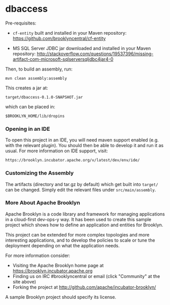 dbaccess
===

Pre-requisites:

 * `cf-entity` built and installed in your Maven repository:
   https://github.com/brooklyncentral/cf-entity
 
 * MS SQL Server JDBC jar downloaded and installed in your Maven repository: 
   http://stackoverflow.com/questions/19537396/missing-artifact-com-microsoft-sqlserversqljdbc4jar4-0
 
Then, to build an assembly, run:

    mvn clean assembly:assembly

This creates a jar at:
    
    target/dbaccess-0.1.0-SNAPSHOT.jar

which can be placed in:

    $BROOKLYN_HOME/lib/dropins
 

### Opening in an IDE

To open this project in an IDE, you will need maven support enabled
(e.g. with the relevant plugin).  You should then be able to develop
it and run it as usual.  For more information on IDE support, visit:

    https://brooklyn.incubator.apache.org/v/latest/dev/env/ide/


### Customizing the Assembly

The artifacts (directory and tar.gz by default) which get built into
`target/` can be changed.  Simply edit the relevant files under
`src/main/assembly`.


### More About Apache Brooklyn

Apache Brooklyn is a code library and framework for managing applications in a 
cloud-first dev-ops-y way.  It has been used to create this sample project 
which shows how to define an application and entities for Brooklyn.

This project can be extended for more complex topologies and more 
interesting applications, and to develop the policies to scale or tune the 
deployment depending on what the application needs.

For more information consider:

* Visiting the Apache Brooklyn home page at https://brooklyn.incubator.apache.org
* Finding us on IRC #brooklyncentral or email (click "Community" at the site above) 
* Forking the project at  http://github.com/apache/incubator-brooklyn/

A sample Brooklyn project should specify its license.

